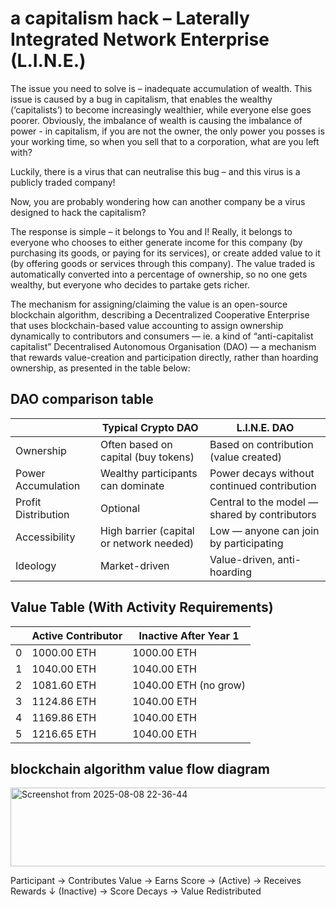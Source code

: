 # a capitalism hack – Laterally Integrated Network Enterprise (L.I.N.E.)

The issue you need to solve is – inadequate accumulation of wealth. This issue is caused by a bug in capitalism, that enables the wealthy (‘capitalists’) to become increasingly wealthier, while everyone else goes poorer. 
Obviously, the imbalance of wealth is causing the imbalance of power - in capitalism, if you are not the owner, the only power you posses is your working time, so when you sell that to a corporation, what are you left with? 

Luckily, there is a virus that can neutralise this bug – and this virus is a publicly traded company! 

Now, you are probably wondering how can another company be a virus designed to hack the capitalism?

The response is simple – it belongs to You and I! Really, it belongs to everyone who chooses to either generate income for this company (by purchasing its goods, or paying for its services), or create added value to it (by offering goods or services through this company). The value traded is automatically converted into a percentage of ownership, so no one gets wealthy, but everyone who decides to partake gets richer. 

The mechanism for assigning/claiming the value is an open-source blockchain algorithm, describing a Decentralized Cooperative Enterprise that uses blockchain-based value accounting to assign ownership dynamically to contributors and consumers — ie. a kind of “anti-capitalist capitalist” Decentralised Autonomous Organisation (DAO) — a mechanism that rewards value-creation and participation directly, rather than hoarding ownership, as presented in the table below:


## DAO comparison table 

|                     | Typical Crypto DAO                       | L.I.N.E. DAO                                  |
|---------------------|------------------------------------------|-----------------------------------------------|
| Ownership           | Often based on capital (buy tokens)      | Based on contribution (value created)         |
| Power Accumulation  | Wealthy participants can dominate        | Power decays without continued contribution   |
| Profit Distribution | Optional                                 | Central to the model — shared by contributors |
| Accessibility       | High barrier (capital or network needed) | Low — anyone can join by participating        |
| Ideology            | Market-driven                            | Value-driven, anti-hoarding                   |


##  Value Table (With Activity Requirements)

|   | Active Contributor | Inactive After Year 1 |
|---|--------------------|-----------------------|
| 0 | 1000.00 ETH        | 1000.00 ETH           |
| 1 | 1040.00 ETH        | 1040.00 ETH           |
| 2 | 1081.60 ETH        | 1040.00 ETH (no grow) |
| 3 | 1124.86 ETH        | 1040.00 ETH           |
| 4 | 1169.86 ETH        | 1040.00 ETH           |
| 5 | 1216.65 ETH        | 1040.00 ETH           |

## blockchain algorithm value flow diagram

<img width="1134" height="126" alt="Screenshot from 2025-08-08 22-36-44" src="https://github.com/user-attachments/assets/55dc2001-2cee-431e-8a5e-718696808c27" />


Participant → Contributes Value → Earns Score → (Active) → Receives Rewards
                                   ↓
                              (Inactive) → Score Decays → Value Redistributed
